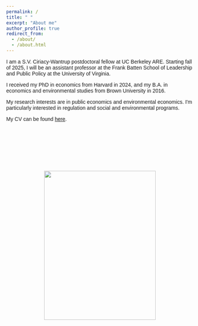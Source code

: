 ```yaml
---
permalink: /
title: " "
excerpt: "About me"
author_profile: true
redirect_from: 
  - /about/
  - /about.html
---
```


<p style="font-family:Arial"> I am a S.V. Ciriacy-Wantrup postdoctoral fellow at UC Berkeley ARE. Starting fall of 2025, I will be an assistant professor at the Frank Batten School of Leadership and Public Policy at the University of Virginia.</p>

<p style="font-family:Arial"> I received my PhD in economics from Harvard in 2024, and my B.A. in economics and environmental studies from Brown University in 2016.</p>

<p style="font-family:Arial"> My research interests are in public economics and environmental economics. I'm particularly interested in regulation and social and environmental programs.</p>

<p style="font-family:Arial"> My CV can be found <a href="http://jenna-anders.github.io/files/Anders_CV_2024.pdf" target="_blank">here</a>.

</p>

<br>

<div id="slideshow-wrapper" style="position: relative; width: 300px; height: 400px; margin: 100px auto; text-align: center;">
  <img class="slide" src="images/fortwitter.jpeg" style="width:100%; height:auto; position:absolute; top:0; left:0; opacity:1; transition: opacity 1s;">
  <img class="slide" src="images/bird.jpeg" style="width:100%; height:auto; position:absolute; top:0; left:0; opacity:0; transition: opacity 1s;">
  <img class="slide" src="images/yosemite.jpeg" style="width:100%; height:auto; position:absolute; top:0; left:0; opacity:0; transition: opacity 1s;">
</div>

<script>
  const slides = document.querySelectorAll('#slideshow-wrapper .slide');
  let current = 0;

  setInterval(() => {
    slides[current].style.opacity = 0;
    current = (current + 1) % slides.length;
    slides[current].style.opacity = 1;
  }, 5000);
</script>


<br>

